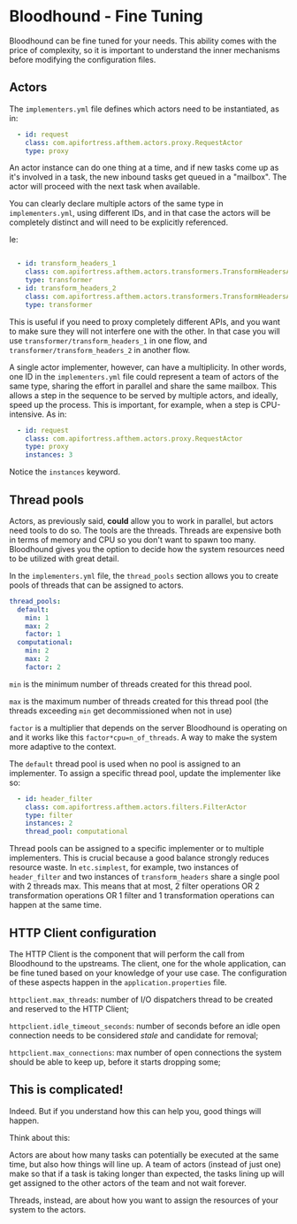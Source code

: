 # Bloodhound - Fine Tuning

Bloodhound can be fine tuned for your needs. This ability comes with the price of complexity, so it is important to
understand the inner mechanisms before modifying the configuration files.

## Actors

The `implementers.yml` file defines which actors need to be instantiated, as in:

```yaml
  - id: request
    class: com.apifortress.afthem.actors.proxy.RequestActor
    type: proxy
```

An actor instance can do one thing at a time, and if new tasks come up as it's involved in a task, the new inbound tasks get
queued in a "mailbox". The actor will proceed with the next task when available.


You can clearly declare multiple actors of the same type in `implementers.yml`, using different IDs, and in that case
the actors will be completely distinct and will need to be explicitly referenced.

Ie:
```yaml

  - id: transform_headers_1
    class: com.apifortress.afthem.actors.transformers.TransformHeadersActor
    type: transformer
  - id: transform_headers_2
    class: com.apifortress.afthem.actors.transformers.TransformHeadersActor
    type: transformer
```
This is useful if you need to proxy completely different APIs, and you want to make sure they will not interfere one
with the other. In that case you will use `transformer/transform_headers_1` in one flow, and
`transformer/transform_headers_2` in another flow.

A single actor implementer, however, can have a multiplicity. In other words, one ID in the `implementers.yml` file
could represent a team of actors of the same type, sharing the effort in parallel and share the same 
mailbox. This allows a step in the sequence to be served by multiple actors, and ideally, speed up the process.
This is important, for example, when a step is CPU-intensive.
As in:

```yaml
  - id: request
    class: com.apifortress.afthem.actors.proxy.RequestActor
    type: proxy
    instances: 3
```
Notice the `instances` keyword.

## Thread pools
Actors, as previously said, **could** allow you to work in parallel, but actors need tools to do so. The tools are the
threads. Threads are expensive both in terms of memory and CPU so you don't want to spawn too many.
Bloodhound gives you the option to decide how the system resources need to be utilized with great detail.

In the `implementers.yml` file, the `thread_pools` section allows you to create pools of threads that can be assigned
to actors.

```yaml
thread_pools:
  default:
    min: 1
    max: 2
    factor: 1
  computational:
    min: 2
    max: 2
    factor: 2
```
`min` is the minimum number of threads created for this thread pool.

`max` is the maximum number of threads created for this thread pool (the threads exceeding `min` get decommissioned when
not in use)

`factor` is a multiplier that depends on the server Bloodhound is operating on and it works like this
`factor*cpu=n_of_threads`. A way to make the system more adaptive to the context. 
 
 The `default` thread pool is used when no pool is assigned to an implementer. To assign a specific thread pool, update
 the implementer like so:
 
 ```yaml
   - id: header_filter
     class: com.apifortress.afthem.actors.filters.FilterActor
     type: filter
     instances: 2
     thread_pool: computational
```

Thread pools can be assigned to a specific implementer or to multiple implementers. This is crucial because a good
balance strongly reduces resource waste. In `etc.simplest`, for example, two instances of `header_filter` and two
instances of `transform_headers` share a single pool with 2 threads max. This means that at most, 2 filter operations OR
2 transformation operations OR 1 filter and 1 transformation operations can happen at the same time.

## HTTP Client configuration

The HTTP Client is the component that will perform the call from Bloodhound to the upstreams. The client, one for the whole
application, can be fine tuned based on your knowledge of your use case. The configuration of these aspects happen
in the `application.properties` file.

`httpclient.max_threads`: number of I/O dispatchers thread to be created and reserved to the HTTP Client;

`httpclient.idle_timeout_seconds`: number of seconds before an idle open connection needs to be considered *stale* and
candidate for removal;

`httpclient.max_connections`: max number of open connections the system should be able to keep up, before it starts
dropping some;
   

## This is complicated!

Indeed. But if you understand how this can help you, good things will happen.

Think about this:

Actors are about how many tasks can potentially be executed at the same time, but also how things will line up.
A team of actors (instead of just one) make so that if a task is taking longer than expected, the tasks lining
up will get assigned to the other actors of the team and not wait forever.

Threads, instead, are about how you want to assign the resources of your system to the actors.
 
